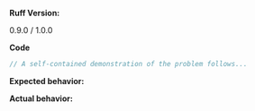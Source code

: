 <!--
Thank you for contributing to Ruff! Please review this checklist before submitting your issue.
[ ] Many common issues and suggestions are addressed in the FAQ
     https://ruff.io/zh-cn/docs/faq.html
[ ] Search for duplicates before logging new issues
    https://github.com/ruffjs/ruff-issues/issues?utf8=%E2%9C%93&q=ruff

For bug reports, please include the information below.
__________________________________________________________ -->

**Ruff Version:**

0.9.0 / 1.0.0

**Code**

```javascript
// A self-contained demonstration of the problem follows...

```

**Expected behavior:**

**Actual behavior:**
